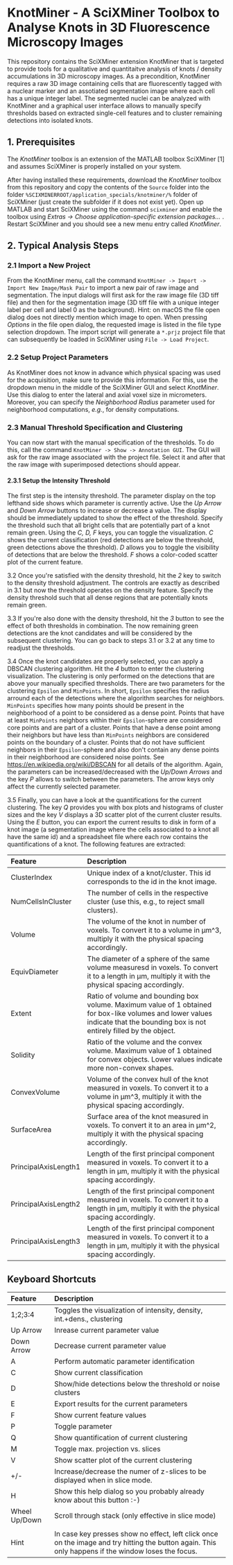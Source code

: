 # KnotMiner - A SciXMiner Toolbox to Analyse Knots in 3D Fluorescence Microscopy Images

This repository contains the SciXMiner extension KnotMiner that is targeted to provide tools for a qualitative and quantitaitve analysis of knots / density accumulations in 3D microscopy images. As a precondition, KnotMiner requires a raw 3D image containing cells that are fluorescently tagged with a nuclear marker and an assotiated segmentation image where each cell has a unique integer label. The segmented nuclei can be analyzed with KnotMiner and a graphical user interface allows to manually specify thresholds based on extracted single-cell features and to cluster remaining detections into isolated knots.

## 1. Prerequisites

The *KnotMiner* toolbox is an extension of the MATLAB toolbox SciXMiner [1] and assumes SciXMiner is properly installed on your system.

After having installed these requirements, download the *KnotMiner* toolbox from this repository and copy the contents of the `Source` folder into the folder `%SCIXMINERROOT/application_specials/knotminer/%` folder of SciXMiner (just create the subfolder if it does not exist yet). Open up MATLAB and start SciXMiner using the command `scixminer` and enable the toolbox using *Extras -> Choose application-specific extension packages...* . Restart SciXMiner and you should see a new menu entry called *KnotMiner*.

## 2. Typical Analysis Steps

### 2.1 Import a New Project
From the KnotMiner menu, call the command `KnotMiner -> Import -> Import New Image/Mask Pair` to import a new pair of raw image and segmentation. The input dialogs will first ask for the raw image file (3D tiff file) and then for the segmentation image (3D tiff file with a unique integer label per cell and label 0 as the background). Hint: on macOS the file open dialog does not directly mention which image to open. When pressing *Options* in the file open dialog, the requested image is listed in the file type selection dropdown. The import script will generate a `*.prjz` project file that can subsequently be loaded in SciXMiner using `File -> Load Project`.

### 2.2 Setup Project Parameters
As KnotMiner does not know in advance which physical spacing was used for the acquisition, make sure to provide this information. For this, use the dropdown menu in  the middle of the SciXMiner GUI and select *KnotMiner*. Use this dialog to enter the lateral and axial voxel size in micrometers. Moreover, you can specify the *Neighborhood Radius* parameter used for neighborhood computations, *e.g.*, for density computations.

### 2.3 Manual Threshold Specification and Clustering
You can now start with the manual specification of the thresholds. To do this, call the command `KnotMiner -> Show -> Annotation GUI`. The GUI will ask for the raw image associated with the project file. Select it and after that the raw image with superimposed detections should appear.

#### 2.3.1 Setup the Intensity Threshold
The first step is the intensity threshold. The parameter display on the top lefthand side shows which parameter is currently active. Use the *Up Arrow* and *Down Arrow* buttons to increase or decrease a value. The display should be immediately updated to show the effect of the threshold. Specify the threshold such that all bright cells that are potentially part of a knot remain green. Using the *C, D, F* keys, you can toggle the visualization. *C* shows the current classification (red detections are below the threshold, green detections above the threshold). *D* allows you to toggle the visibility of detections that are below the threshold. *F* shows a color-coded scatter plot of the current feature.

3.2 Once you're satisfied with the density threshold, hit the *2* key to switch to the density threshold adjustment. The controls are exactly as described in 3.1 but now the threshold operates on the density feature. Specify the density threshold such that all dense regions that are potentially knots remain green.

3.3 If you're also done with the density threshold, hit the *3* button to see the effect of both thresholds in combination. The now remaining green detections are the knot candidates and will be considered by the subsequent clustering. You can go back to steps 3.1 or 3.2 at any time to readjust the thresholds.

3.4 Once the knot candidates are properly selected, you can apply a DBSCAN clustering algorithm. Hit the *4* button to enter the clustering visualization. The clustering is only performed on the detections that are above your manually specified thresholds. There are two parameters for the clustering `Epsilon` and `MinPoints`. In short, `Epsilon` specifies the radius arround each of the detections where the algorithm searches for neighbors. `MinPoints` specifies how many points should be present in the neighborhood of a point to be considered as a dense point. Points that have at least `MinPoints` neighbors within their `Epsilon`-sphere are considered core points and are part of a cluster. Points that have a dense point among their neighbors but have less than `MinPoints` neighbors are considered points on the boundary of a cluster. Points that do not have sufficient neighbors in their `Epsilon`-sphere and also don't contain any dense points in their neighborhood are considered noise points. See https://en.wikipedia.org/wiki/DBSCAN for all details of the algorithm. Again, the parameters can be increased/decreased with the *Up/Down Arrows* and the key *P* allows to switch between the parameters. The arrow keys only affect the currently selected parameter.

3.5 Finally, you can have a look at the quantifications for the current clustering. The key *Q* provides you with box plots and histograms of cluster sizes and the key *V* displays a 3D scatter plot of the current cluster results. Using the *E* button, you can export the current results to disk in form of a knot image (a segmentation image where the cells associated to a knot all have the same id) and a spreadsheet file where each row contains the quantifications of a knot. The following features are extracted:

| Feature      |  Description |
|:----------|:-------------|
| ClusterIndex | Unique index of a knot/cluster. This id corresponds to the id in the knot image. |
| NumCellsInCluster |  The number of cells in the respective cluster (use this, e.g., to reject small clusters).|
| Volume | The volume of the knot in number of voxels. To convert it to a volume in µm^3, multiply it with the physical spacing accordingly. |
|EquivDiameter | The diameter of a sphere of the same volume measuresd in voxels. To convert it to a length in µm, multiply it with the physical spacing accordingly. |
| Extent | Ratio of volume and bounding box volume. Maximum value of 1 obtained for box-like volumes and lower values indicate that the bounding box is not entirely filled by the object. |
| Solidity | Ratio of the volume and the convex volume. Maximum value of 1 obtained for convex objects. Lower values indicate more non-convex shapes. |
| ConvexVolume | Volume of the convex hull of the knot measured in voxels. To convert it to a volume in µm^3, multiply it with the physical spacing accordingly. |
| SurfaceArea | Surface area of the knot measured in voxels. To convert it to an area in µm^2, multiply it with the physical spacing accordingly. |
| PrincipalAxisLength1 | Length of the first principal component measured in voxels. To convert it to a length in µm, multiply it with the physical spacing accordingly. |
| PrincipalAxisLength2 | Length of the first principal component measured in voxels. To convert it to a length in µm, multiply it with the physical spacing accordingly. |
| PrincipalAxisLength3 | Length of the first principal component measured in voxels. To convert it to a length in µm, multiply it with the physical spacing accordingly. |



## Keyboard Shortcuts

| Feature      |  Description |
|:----------|:-------------|
| 1;2;3:4 | Toggles the visualization of intensity, density, int.+dens., clustering|
| Up Arrow | Inrease current parameter value|
| Down Arrow | Decrease current parameter value|
| A | Perform automatic parameter identification|
| C | Show current classification|
| D | Show/hide detections below the threshold or noise clusters|
| E | Export results for the current parameters|
| F | Show current feature values|
| P | Toggle parameter|
| Q | Show quantification of current clustering|
| M | Toggle max. projection vs. slices|
| V | Show scatter plot of the current clustering|
| +/- | Increase/decrease the numer of z-slices to be displayed when in slice mode.|
| H | Show this help dialog so you probably already know about this button :-)|
| Wheel Up/Down | Scroll through stack (only effective in slice mode)|
| | |
| Hint | In case key presses show no effect, left click once on the image and try hitting the button again. This only happens if the window loses the focus.|
